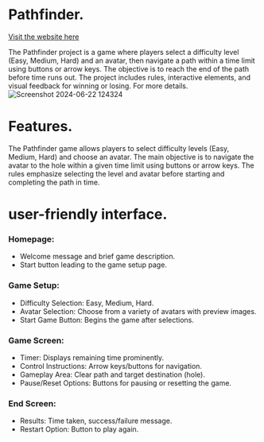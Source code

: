# Pathfinder.

[Visit the website here](https://isalubs.github.io/Pathfinder/)

The Pathfinder project is a game where players select a difficulty level (Easy, Medium, Hard) and an avatar, then navigate a path within a time limit using buttons or arrow keys. The objective is to reach the end of the path before time runs out. The project includes rules, interactive elements, and visual feedback for winning or losing. For more details.
![Screenshot 2024-06-22 124324](https://github.com/IsaLubs/Pathfinder/assets/147058041/6fc16644-c6e3-469e-95ab-16e6923debf7)

# Features.

The Pathfinder game allows players to select difficulty levels (Easy, Medium, Hard) and choose an avatar. The main objective is to navigate the avatar to the hole within a given time limit using buttons or arrow keys. The rules emphasize selecting the level and avatar before starting and completing the path in time.

#  user-friendly interface.

### Homepage:

- Welcome message and brief game description.
- Start button leading to the game setup page.

### Game Setup:

- Difficulty Selection: Easy, Medium, Hard.
- Avatar Selection: Choose from a variety of avatars with preview images.
- Start Game Button: Begins the game after selections.

### Game Screen:

- Timer: Displays remaining time prominently.
- Control Instructions: Arrow keys/buttons for navigation.
- Gameplay Area: Clear path and target destination (hole).
- Pause/Reset Options: Buttons for pausing or resetting the game.

### End Screen:

- Results: Time taken, success/failure message.
- Restart Option: Button to play again.
